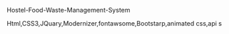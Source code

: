 

Hostel-Food-Waste-Management-System



Html,CSS3,JQuary,Modernizer,fontawsome,Bootstarp,animated css,api s





